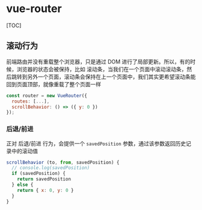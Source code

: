 # vue-router

[TOC]

## 滚动行为

前端路由并没有重载整个浏览器，只是通过 DOM 进行了局部更新。所以，有的时候，浏览器的状态会被保持，比如 滚动条，当我们在一个页面中滚动滚动条，然后跳转到另外一个页面，滚动条会保持在上一个页面中，我们其实更希望滚动条能回到页面顶部，就像重载了整个页面一样

```javascript
const router = new VueRouter({
  routes: [...],
  scrollBehavior: () => ({ y: 0 })
});
```

### 后退/前进

正对 后退/前进 行为，会提供一个 `savedPosition` 参数，通过该参数返回历史记录中的滚动值

```javascript
scrollBehavior (to, from, savedPosition) {
  // console.log(savedPosition)
  if (savedPosition) {
    return savedPosition
  } else {
    return { x: 0, y: 0 }
  }
}
```


